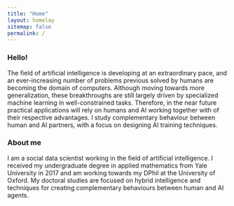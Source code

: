 ```yaml
---
title: "Home"
layout: homelay
sitemap: false
permalink: /
---
```


### Hello!

The field of artificial intelligence is developing at an extraordinary pace, and an ever-increasing number of problems previous solved by humans are becoming the domain of computers. Although moving towards more generalization, these breakthroughs are still largely driven by specialized machine learning in well-constrained tasks. Therefore, in the near future practical applications will rely on humans and AI working together with of their respective advantages. I study complementary behaviour between human and AI partners, with a focus on designing AI training techniques. 

<!---
<div class="container">
<div class="row">
<center>
<img src="{{ site.url }}{{ site.baseurl }}/images/banner.jpg" width="100%"/><br/>
Examples of Feynman diagrams. <br/>
Feynman R., The theory of positrons. <i>Phys. Rev.</i> (1949)
</center>
</div>
</div>
<br/>
-->

### About me

I am a social data scientist working in the field of artificial intelligence.
I received my undergraduate degree in applied mathematics from Yale University in 2017 and am working towards my DPhil at the University of Oxford.
My doctoral studies are focused on hybrid intelligence and techniques for creating complementary behaviours between human and AI agents.
